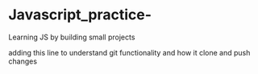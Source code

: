 # Javascript_practice-
Learning JS by building small projects

adding this line to understand git functionality and how it clone and push changes 

